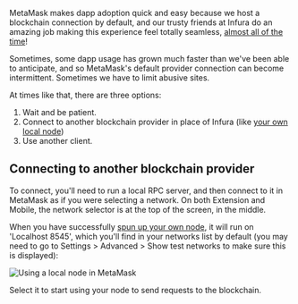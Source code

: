 MetaMask makes dapp adoption quick and easy because we host a blockchain connection by default, and our trusty friends at Infura do an amazing job making this experience feel totally seamless, [almost all of the time](https://status.infura.io/)!


Sometimes, some dapp usage has grown much faster than we've been able to anticipate, and so MetaMask's default provider connection can become intermittent. Sometimes we have to limit abusive sites.


At times like that, there are three options:


1. Wait and be patient.
2. Connect to another blockchain provider in place of Infura (like [your own local node](https://support.metamask.io/hc/en-us/articles/360015290012-Using-a-Local-Node))
3. Use another client.


Connecting to another blockchain provider
-----------------------------------------


To connect, you'll need to run a local RPC server, and then connect to it in MetaMask as if you were selecting a network. On both Extension and Mobile, the network selector is at the top of the screen, in the middle.


When you have successfully [spun up your own node](https://support.metamask.io/hc/en-us/articles/360015290012), it will run on 'Localhost 8545', which you'll find in your networks list by default (you may need to go to Settings > Advanced > Show test networks to make sure this is displayed):


![Using a local node in MetaMask](https://support.metamask.io/hc/article_attachments/17122923408539)


Select it to start using your node to send requests to the blockchain. 

